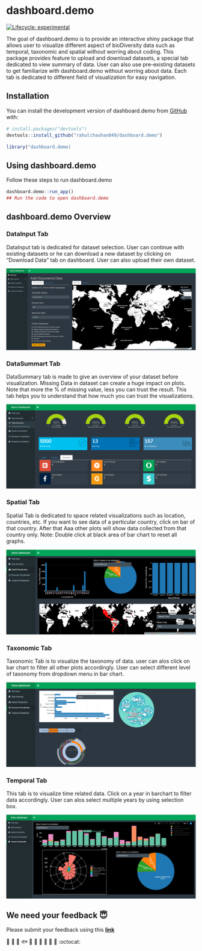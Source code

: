 
<!-- README.md is generated from README.Rmd. Please edit that file -->

# dashboard.demo

<!-- badges: start -->

[![Lifecycle:
experimental](https://img.shields.io/badge/lifecycle-experimental-orange.svg)](https://www.tidyverse.org/lifecycle/#experimental)
<!-- badges: end -->

The goal of dashboard.demo is to provide an interactive shiny package
that allows user to visualize different aspect of bioDiversity data such
as temporal, taxonomic and spatial without worring about coding. This
package provides feature to upload and download datasets, a special tab
dedicated to view summary of data. User can also use pre-existing
datasets to get familiarize with dashboard.demo without worring about
data. Each tab is dedicated to different field of visualization for easy
navigation.

## Installation

You can install the development version of dashboard.demo from
[GitHub](https://github.com/) with:

``` r
# install.packages("devtools")
devtools::install_github("rahulchauhan049/dashboard.demo")
```

``` r
library("dashboard.demo)
```

## Using dashboard.demo

Follow these steps to run dashboard.demo

``` r
dashboard.demo::run_app()
## Run the code to open dashboard.demo
```

## dashboard.demo Overview

### DataInput Tab

DataInput tab is dedicated for dataset selection. User can continue with
existing datasets or he can download a new dataset by clicking on
“Download Data” tab on dashboard. User can also upload their own
dataset.

![DataInput Tab](inst/app/www/img/overview.PNG)

### DataSummart Tab

DataSummary tab is made to give an overview of your dataset before
visualization. Missing Data in dataset can create a huge impact on
plots. Note that more the % of missing value, less you can trust the
result. This tab helps you to understand that how much you can trust the
visualizations.

![DataSummary](inst/app/www/img/summary.PNG)

### Spatial Tab

Spatial Tab is dedicated to space related visualizations such as
location, countries, etc. If you want to see data of a perticular
country, click on bar of that country. After that Aaa other plots will
show data collected from that country only. Note: Double click at black
area of bar chart to reset all graphs.

![Spatial](inst/app/www/img/spatial.PNG)

### Taxonomic Tab

Taxonomic Tab is to visualize the taxonomy of data. user can alos click
on bar chart to filter all other plots accordingly. User can select
different level of taxonomy from dropdown menu in bar chart.

![Taxonomy](inst/app/www/img/taxonomic.PNG)

### Temporal Tab

This tab is to visualize time related data. Click on a year in barchart
to filter data accordingly. User can alos select multiple years by using
selection box.

![Temporal](inst/app/www/img/temporal.PNG)


## We need your feedback :innocent:

Please submit your feedback using this **[link](https://github.com/rahulchauhan049/dashboard.demo/issues/new)**

   :deciduous_tree: :mushroom: :shell: :fish: :frog: :honeybee: :turtle: :rooster: :whale2: :monkey: :octocat: 
